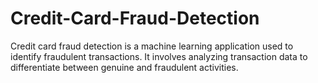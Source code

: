 # Credit-Card-Fraud-Detection
Credit card fraud detection is a machine learning application used to identify fraudulent transactions. It involves analyzing transaction data to differentiate between genuine and fraudulent activities.
